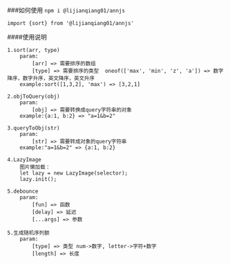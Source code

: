 ###如何使用
`npm i @lijianqiang01/annjs`

`import {sort} from '@lijianqiang01/annjs'`

####使用说明
```
1.sort(arr, type)
    param:
        [arr] => 需要排序的数组
        [type] => 需要排序的类型  oneof(['max', 'min', 'z', 'a']) => 数字降序，数字升序，英文降序，英文升序
    example:sort([1,3,2], 'max') => [3,2,1]
```
```
2.objToQuery(obj)  
    param:
        [obj] => 需要转换成query字符串的对象
    example:{a:1, b:2} => "a=1&b=2" 
```
```
3.queryToObj(str)  
    param:
        [str] => 需要转成对象的query字符串
    example:"a=1&b=2" => {a:1, b:2}
```
```
4.LazyImage
    图片懒加载：
    let lazy = new LazyImage(selector);
    lazy.init();
```
```
5.debounce
    param:
        [fun] => 函数
        [delay] => 延迟
        [...args] => 参数
```
```
5.生成随机序列额
    param:
        [type] => 类型 num->数字, letter->字符+数字
        [length] => 长度
```
